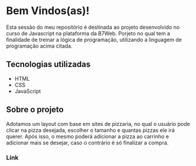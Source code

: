 # Bem Vindos(as)!

Esta sessão do meu repositório é destinada ao projeto desenvolvido no curso de Javascript na plataforma da B7Web.
Porjeto no qual tem a finalidade de treinar a lógica de programação, utilizando a linguagem de programação acima citada.

## Tecnologias utilizadas

- HTML
- CSS
- JavaScript

## Sobre o projeto

Adotamos um layout com base em sites de pizzaria, no qual o usuário pode clicar na pizza desejada, escolher o tamanho e quantas pizzas ele irá querer.
Após isso, o mesmo poderá adicionar a pizza ao carrinho e adicionar mais se desejar, caso o contrário é só finalizar a compra.

### Link
[]()